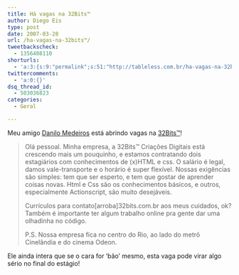 ```yaml
---
title: Há vagas na 32Bits™
author: Diego Eis
type: post
date: 2007-03-28
url: /ha-vagas-na-32bits™/
tweetbackscheck:
  - 1356408110
shorturls:
  - 'a:3:{s:9:"permalink";s:51:"http://tableless.com.br/ha-vagas-na-32bits%e2%84%a2";s:7:"tinyurl";s:26:"http://tinyurl.com/3zu83uh";s:4:"isgd";s:19:"http://is.gd/8MQyc3";}'
twittercomments:
  - 'a:0:{}'
dsq_thread_id:
  - 503036823
categories:
  - Geral

---
```

Meu amigo [Danilo Medeiros][1] está abrindo vagas na [32Bits™][2]!

> Olá pessoal. Minha empresa, a 32Bits™ Criações Digitais está crescendo mais um pouquinho, e estamos contratando dois estagiários com conhecimentos de (x)HTML e css. O salário é legal, damos vale-transporte e o horário é super flexível. Nossas exigências são simples: tem que ser esperto, e tem que gostar de aprender coisas novas. Html e Css são os conhecimentos básicos, e outros, especialmente Actionscript, são muito desejáveis.
> 
> Currículos para contato[arroba]32bits.com.br aos meus cuidados, ok? Também é importante ter algum trabalho online pra gente dar uma olhadinha no código.
> 
> P.S. Nossa empresa fica no centro do Rio, ao lado do metrô Cinelândia e do cinema Odeon.

Ele ainda intera que se o cara for &#8216;bão&#8217; mesmo, esta vaga pode virar algo sério no final do estágio!

 [1]: http://www.digitalminds.com.br/blog/
 [2]: http://www.32bits.com.br/